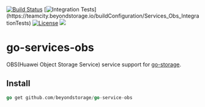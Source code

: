 [![Build Status](https://github.com/beyondstorage/go-service-obs/workflows/Unit%20Test/badge.svg?branch=master)](https://github.com/beyondstorage/go-service-obs/actions?query=workflow%3A%22Unit+Test%22)
[![Integration Tests](https://teamcity.beyondstorage.io/app/rest/builds/buildType:(id:Services_Obs_IntegrationTests)/statusIcon)](https://teamcity.beyondstorage.io/buildConfiguration/Services_Obs_IntegrationTests)
[![License](https://img.shields.io/badge/license-apache%20v2-blue.svg)](https://github.com/Xuanwo/storage/blob/master/LICENSE)
[![](https://img.shields.io/matrix/beyondstorage@go-storage:matrix.org.svg?logo=matrix)](https://matrix.to/#/#beyondstorage@go-storage:matrix.org)

# go-services-obs

OBS(Huawei Object Storage Service) service support for [go-storage](https://github.com/beyondstorage/go-storage).

## Install

```go
go get github.com/beyondstorage/go-service-obs
```
